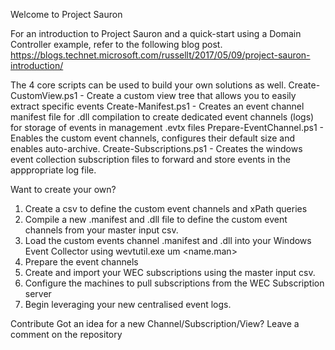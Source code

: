
Welcome to Project Sauron

For an introduction to Project Sauron and a quick-start using a Domain Controller example, refer to the following blog post.
https://blogs.technet.microsoft.com/russellt/2017/05/09/project-sauron-introduction/


The 4 core scripts can be used to build your own solutions as well.
Create-CustomView.ps1 - Create a custom view tree that allows you to easily extract specific events 
Create-Manifest.ps1 - Creates an event channel manifest file for .dll compilation to create dedicated event channels (logs) for storage of events in management .evtx files
Prepare-EventChannel.ps1 - Enables the custom event channels, configures their default size and enables auto-archive.
Create-Subscriptions.ps1 - Creates the windows event collection subscription files to forward and store events in the apppropriate log file.

Want to create your own?

1. Create a csv to define the custom event channels and xPath queries
2. Compile a new .manifest and .dll file to define the custom event channels from your master input csv.
3. Load the custom events channel .manifest and .dll into your Windows Event Collector using wevtutil.exe um <name.man>
4. Prepare the event channels 
5. Create and import your WEC subscriptions using the master input csv.
6. Configure the machines to pull subscriptions from the WEC Subscription server
7. Begin leveraging your new centralised event logs.


Contribute
Got an idea for a new Channel/Subscription/View? Leave a comment on the repository
